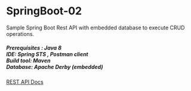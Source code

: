 # SpringBoot-02
Sample Spring Boot Rest API with embedded database to execute CRUD operations.
<h5> <i>
Prerequisites : Java 8 </br> 
IDE: Spring STS , Postman client </br> 
Build tool: Maven </br>
Database: Apache Derby (embedded) </br>
</i>
</h5>

[REST API Docs](https://documenter.getpostman.com/view/1524126/S1a7UQZ4)



